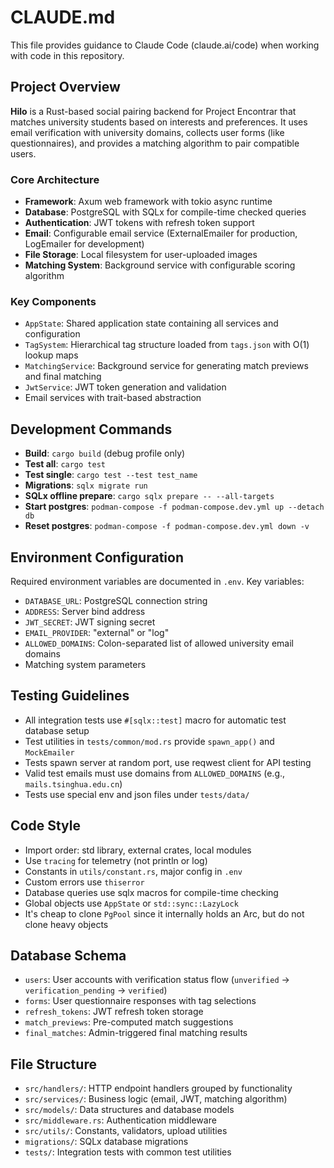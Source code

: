 # CLAUDE.md

This file provides guidance to Claude Code (claude.ai/code) when working with code in this repository.

## Project Overview

**Hilo** is a Rust-based social pairing backend for Project Encontrar that matches university students based on interests and preferences. It uses email verification with university domains, collects user forms (like questionnaires), and provides a matching algorithm to pair compatible users.

### Core Architecture

- **Framework**: Axum web framework with tokio async runtime
- **Database**: PostgreSQL with SQLx for compile-time checked queries
- **Authentication**: JWT tokens with refresh token support
- **Email**: Configurable email service (ExternalEmailer for production, LogEmailer for development)
- **File Storage**: Local filesystem for user-uploaded images
- **Matching System**: Background service with configurable scoring algorithm

### Key Components

- `AppState`: Shared application state containing all services and configuration
- `TagSystem`: Hierarchical tag structure loaded from `tags.json` with O(1) lookup maps
- `MatchingService`: Background service for generating match previews and final matching
- `JwtService`: JWT token generation and validation
- Email services with trait-based abstraction

## Development Commands

- **Build**: `cargo build` (debug profile only)
- **Test all**: `cargo test`
- **Test single**: `cargo test --test test_name`
- **Migrations**: `sqlx migrate run`
- **SQLx offline prepare**: `cargo sqlx prepare -- --all-targets`
- **Start postgres**: `podman-compose -f podman-compose.dev.yml up --detach db`
- **Reset postgres**: `podman-compose -f podman-compose.dev.yml down -v`

## Environment Configuration

Required environment variables are documented in `.env`. Key variables:

- `DATABASE_URL`: PostgreSQL connection string
- `ADDRESS`: Server bind address
- `JWT_SECRET`: JWT signing secret
- `EMAIL_PROVIDER`: "external" or "log"
- `ALLOWED_DOMAINS`: Colon-separated list of allowed university email domains
- Matching system parameters

## Testing Guidelines

- All integration tests use `#[sqlx::test]` macro for automatic test database setup
- Test utilities in `tests/common/mod.rs` provide `spawn_app()` and `MockEmailer`
- Tests spawn server at random port, use reqwest client for API testing
- Valid test emails must use domains from `ALLOWED_DOMAINS` (e.g., `mails.tsinghua.edu.cn`)
- Tests use special env and json files under `tests/data/`

## Code Style

- Import order: std library, external crates, local modules
- Use `tracing` for telemetry (not println or log)
- Constants in `utils/constant.rs`, major config in `.env`
- Custom errors use `thiserror`
- Database queries use sqlx macros for compile-time checking
- Global objects use `AppState` or `std::sync::LazyLock`
- It's cheap to clone `PgPool` since it internally holds an Arc, but do not clone heavy objects

## Database Schema

- `users`: User accounts with verification status flow (`unverified` → `verification_pending` → `verified`)
- `forms`: User questionnaire responses with tag selections
- `refresh_tokens`: JWT refresh token storage
- `match_previews`: Pre-computed match suggestions
- `final_matches`: Admin-triggered final matching results

## File Structure

- `src/handlers/`: HTTP endpoint handlers grouped by functionality
- `src/services/`: Business logic (email, JWT, matching algorithm)
- `src/models/`: Data structures and database models
- `src/middleware.rs`: Authentication middleware
- `src/utils/`: Constants, validators, upload utilities
- `migrations/`: SQLx database migrations
- `tests/`: Integration tests with common test utilities
